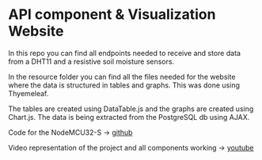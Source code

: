 # API component & Visualization Website

In this repo you can find all endpoints needed to receive and store data from a DHT11 and a resistive soil moisture sensors. 

In the resource folder you can find all the files needed for the website where the data is structured in tables and graphs. This was done using Thyemeleaf.

The tables are created using DataTable.js and the graphs are created using Chart.js. The data is being extracted from the PostgreSQL db using AJAX.

Code for the NodeMCU32-S -> [github](https://github.com/BoraBogdan/Control-esp32)

Video representation of the project and all components working -> [youtube](https://www.youtube.com/watch?v=MG_aSdHgs8k)
